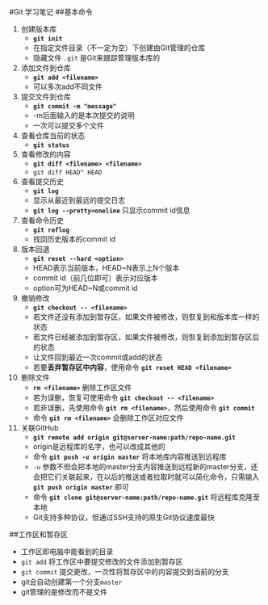 #Git 学习笔记
##基本命令
1. 创建版本库
	- **`git init`**
	- 在指定文件目录（不一定为空）下创建由Git管理的仓库
	- 隐藏文件 `.git` 是Git来跟踪管理版本库的
2. 添加文件到仓库
	- **`git add <filename>`**
	- 可以多次add不同文件
3. 提交文件到仓库
	- **`git commit -m "message"`**
	- -m后面输入的是本次提交的说明
	- 一次可以提交多个文件
4. 查看仓库当前的状态
	- **`git status`**
5. 查看修改的内容
	- **`git diff <filename> <filename>`**
	- `git diff HEAD^ HEAD`
6. 查看提交历史
	- **`git log`**
	- 显示从最近到最远的提交日志
	- **`git log --pretty=oneline`** 只显示commit id信息
7. 查看命令历史
	- **`git reflog`**
	- 找回历史版本的commit id
8. 版本回退
	- **`git reset --hard <option>`**
	- HEAD表示当前版本，HEAD~N表示上N个版本
	- commit id（前几位即可）表示对应版本
	- option可为HEAD~N或commit id
9. 撤销修改
	- **`git checkout -- <filename>`**
	- 若文件还没有添加到暂存区，如果文件被修改，则恢复到和版本库一样的状态
	- 若文件已经被添加到暂存区，如果文件被修改，则恢复到添加到暂存区后的状态
	- 让文件回到最近一次commit或add的状态
	- 若要**丢弃暂存区中内容**，使用命令 **`git reset HEAD <filename>`**
10. 删除文件
	- **`rm <filename>`** 删除工作区文件
	- 若为误删，恢复可使用命令 **`git checkout -- <filename>`**
	- 若非误删，先使用命令 **`git rm <filename>`**，然后使用命令 **`git commit`**
	- 命令 **`git rm <filename>`** 会删除工作区对应文件
11. 关联GitHub
	- **`git remote add origin git@server-name:path/repo-name.git`**
	- origin是远程库的名字，也可以改成其他的
	- 命令 **`git push -u origin master`** 将本地库内容推送到远程库
	- `-u` 参数不但会把本地的master分支内容推送到远程新的master分支，还会把它们关联起来，在以后的推送或者拉取时就可以简化命令，只需输入 **`git push origin master`** 即可
	- 命令 **`git clone git@server-name:path/repo-name.git`** 将远程库克隆至本地
	- Git支持多种协议，但通过SSH支持的原生Git协议速度最快

##工作区和暂存区
- 工作区即电脑中能看到的目录
- `git add` 将工作区中要提交修改的文件添加到暂存区
- `git commit` 提交更改，一次性将暂存区中的内容提交到当前的分支
- git会自动创建第一个分支`master`
- git管理的是修改而不是文件
	
	